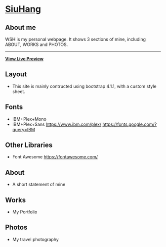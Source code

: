 # [SiuHang](https://wshwsh.me)

## About me
WSH is my personal webpage. It shows 3 sections of mine, including ABOUT, WORKS and PHOTOS. 
***
**[View Live Preview](https://wshwsh.me)**

## Layout
* This site is mainly contructed using bootstrap 4.1.1, with a custom style sheet.

## Fonts
* IBM+Plex+Mono
* IBM+Plex+Sans
https://www.ibm.com/plex/
https://fonts.google.com/?query=IBM

## Other Libraries
* Font Awesome
https://fontawesome.com/

## About
* A short statement of mine

## Works
* My Portfolio

## Photos
* My travel photography
